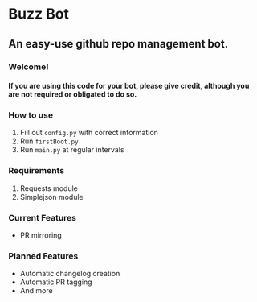 # Buzz Bot
## An easy-use github repo management bot.
### Welcome!
#### If you are using this code for your bot, please give credit, although you are not required or obligated to do so.

### How to use
1. Fill out `config.py` with correct information
2. Run `firstBoot.py`
3. Run `main.py` at regular intervals

### Requirements
1. Requests module
2. Simplejson module

### Current Features
- PR mirroring

### Planned Features
- Automatic changelog creation
- Automatic PR tagging
- And more